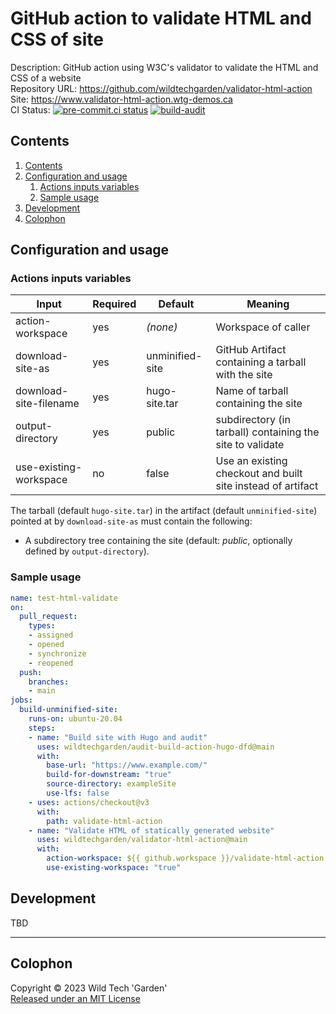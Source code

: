 # GitHub action to validate HTML and CSS of site

Description: GitHub action using W3C's validator to validate the HTML and CSS of
a website  
Repository URL: <https://github.com/wildtechgarden/validator-html-action>  
Site: <https://www.validator-html-action.wtg-demos.ca>  
CI Status: [![pre-commit.ci status](https://results.pre-commit.ci/badge/github/wildtechgarden/validator-html-action/main.svg)](https://results.pre-commit.ci/latest/github/wildtechgarden/validator-html-action/main)
[![build-audit](https://github.com/wildtechgarden/validator-html-action/actions/workflows/build-audit.yml/badge.svg)](https://github.com/wildtechgarden/validator-html-action/actions/workflows/build-audit.yml)

## Contents

1. [Contents](#contents)
2. [Configuration and usage](#configuration-and-usage)
   1. [Actions inputs variables](#actions-inputs-variables)
   2. [Sample usage](#sample-usage)
3. [Development](#development)
4. [Colophon](#colophon)

## Configuration and usage

### Actions inputs variables

| Input | Required | Default | Meaning |
|-------|-------|---------|---------|
| action-workspace | yes | _(none)_ | Workspace of caller |
| download-site-as | yes | unminified-site | GitHub Artifact containing a tarball with the site |
| download-site-filename | yes | hugo-site.tar | Name of tarball containing the site |
| output-directory | yes | public | subdirectory (in tarball) containing the site to validate |
| use-existing-workspace | no | false | Use an existing checkout and built site instead of artifact |

The tarball (default ``hugo-site.tar``) in the artifact (default
``unminified-site``) pointed at by ``download-site-as`` must contain the
following:

* A subdirectory tree containing the site (default: _public_, optionally
defined by ``output-directory``).

### Sample usage

```yaml
name: test-html-validate
on:
  pull_request:
    types:
    - assigned
    - opened
    - synchronize
    - reopened
  push:
    branches:
    - main
jobs:
  build-unminified-site:
    runs-on: ubuntu-20.04
    steps:
    - name: "Build site with Hugo and audit"
      uses: wildtechgarden/audit-build-action-hugo-dfd@main
      with:
        base-url: "https://www.example.com/"
        build-for-downstream: "true"
        source-directory: exampleSite
        use-lfs: false
    - uses: actions/checkout@v3
      with:
        path: validate-html-action
    - name: "Validate HTML of statically generated website"
      uses: wildtechgarden/validator-html-action@main
      with:
        action-workspace: ${{ github.workspace }}/validate-html-action
        use-existing-workspace: "true"
```

## Development

TBD

-------

## Colophon

Copyright © 2023 Wild Tech 'Garden'  
[Released under an MIT License](LICENSE)
